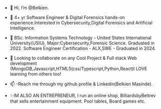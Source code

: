 - 👋 Hi, I’m @Belkien.
  
- 👀 4+ yr Software Engineer & Digital Forensics hands-on experience.Interested in Cybersecurity,Digital Forensics and Artificial Intelligence.
  
- 🌱 BSc. Information Systems Technology - United States International University(USIU), Major:Cybersecurity,Forensic Science. Graduated in 2022.
     Software Engineer Certification - ALX,SWE - Graduated in 2024.
  
- 💞️ Looking to collaborate on any Cool Project & Full stack Web development (MongoDB,Javascript,HTML5(css/Typescript,Python,React)I LOVE learning from others too!
  
- 📫 -Reach me through my github profile & Linkedin(Belkien Masinde).
  
- ✨IM ALSO AN ENTREPRENEUR, I run an online shop, BilliardsbyBeltrev that sells entertainment equipment. Pool tables, Board games etc.

<!---
Belkien/Belkien is a ✨ special ✨ repository because its `README.md` (this file) appears on your GitHub profile.
You can click the Preview link to take a look at your changes.
--->
